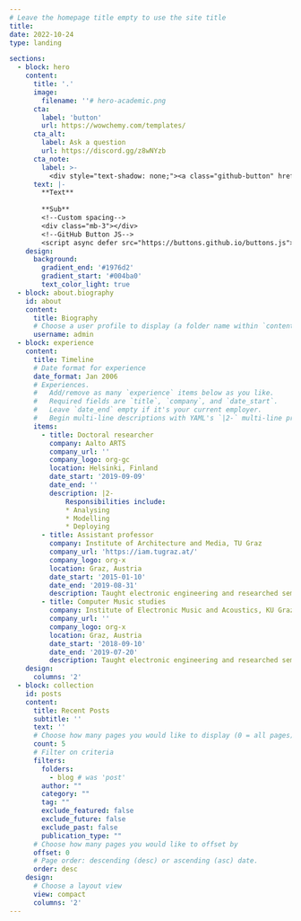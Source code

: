 ```yaml
---
# Leave the homepage title empty to use the site title
title:
date: 2022-10-24
type: landing

sections:
  - block: hero
    content:
      title: '.'
      image:
        filename: ''# hero-academic.png
      cta:
        label: 'button'
        url: https://wowchemy.com/templates/
      cta_alt:
        label: Ask a question
        url: https://discord.gg/z8wNYzb
      cta_note:
        label: >-
          <div style="text-shadow: none;"><a class="github-button" href="https://github.com/wowchemy/wowchemy-hugo-themes" data-icon="octicon-star" data-size="large" data-show-count="true" aria-label="Star">Link1</a></div><div style="text-shadow: none;"><a class="github-button" href="https://github.com/wowchemy/starter-hugo-academic" data-icon="octicon-star" data-size="large" data-show-count="true" aria-label="Star">Link2</a></div>
      text: |-
        **Text**
        
        **Sub**
        <!--Custom spacing-->
        <div class="mb-3"></div>
        <!--GitHub Button JS-->
        <script async defer src="https://buttons.github.io/buttons.js"></script>
    design:
      background:
        gradient_end: '#1976d2'
        gradient_start: '#004ba0'
        text_color_light: true
  - block: about.biography
    id: about
    content:
      title: Biography
      # Choose a user profile to display (a folder name within `content/authors/`)
      username: admin
  - block: experience
    content:
      title: Timeline
      # Date format for experience
      date_format: Jan 2006
      # Experiences.
      #   Add/remove as many `experience` items below as you like.
      #   Required fields are `title`, `company`, and `date_start`.
      #   Leave `date_end` empty if it's your current employer.
      #   Begin multi-line descriptions with YAML's `|2-` multi-line prefix.
      items:
        - title: Doctoral researcher
          company: Aalto ARTS
          company_url: ''
          company_logo: org-gc
          location: Helsinki, Finland
          date_start: '2019-09-09'
          date_end: ''
          description: |2-
              Responsibilities include:
              * Analysing
              * Modelling
              * Deploying    
        - title: Assistant professor
          company: Institute of Architecture and Media, TU Graz
          company_url: 'https://iam.tugraz.at/'
          company_logo: org-x
          location: Graz, Austria
          date_start: '2015-01-10'
          date_end: '2019-08-31'
          description: Taught electronic engineering and researched semiconductor physics.
        - title: Computer Music studies
          company: Institute of Electronic Music and Acoustics, KU Graz
          company_url: ''
          company_logo: org-x
          location: Graz, Austria
          date_start: '2018-09-10'
          date_end: '2019-07-20'
          description: Taught electronic engineering and researched semiconductor physics.    
    design:
      columns: '2'
  - block: collection
    id: posts
    content:
      title: Recent Posts
      subtitle: ''
      text: ''
      # Choose how many pages you would like to display (0 = all pages)
      count: 5
      # Filter on criteria
      filters:
        folders:
          - blog # was 'post'
        author: ""
        category: ""
        tag: ""
        exclude_featured: false
        exclude_future: false
        exclude_past: false
        publication_type: ""
      # Choose how many pages you would like to offset by
      offset: 0
      # Page order: descending (desc) or ascending (asc) date.
      order: desc
    design:
      # Choose a layout view
      view: compact
      columns: '2'
---
```

